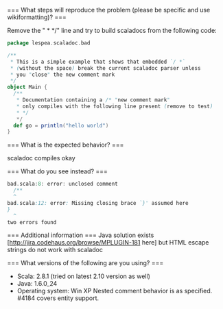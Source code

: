 === What steps will reproduce the problem (please be specific and use wikiformatting)? ===

Remove the "   * */" line and try to build scaladocs from the following code:

```scala
package lespea.scaladoc.bad

/**
 * This is a simple example that shows that embedded `/ *`
 * (without the space) break the current scaladoc parser unless
 * you "close" the new comment mark
 */
object Main {
  /**
   * Documentation containing a /* "new comment mark"
   * only compiles with the following line present (remove to test)
   * */
   */
  def go = println("hello world")
}

```

=== What is the expected behavior? ===

scaladoc compiles okay

=== What do you see instead? ===
```scala
bad.scala:8: error: unclosed comment
  /**
  ^
bad.scala:12: error: Missing closing brace `}' assumed here
}
  ^
two errors found
```
=== Additional information ===
Java solution exists [http://jira.codehaus.org/browse/MPLUGIN-181 here] but HTML escape strings do not work with scaladoc

=== What versions of the following are you using? ===
  - Scala: 2.8.1 (tried on latest 2.10 version as well)
  - Java: 1.6.0_24
  - Operating system: Win XP
Nested comment behavior is as specified.  #4184 covers entity support.
